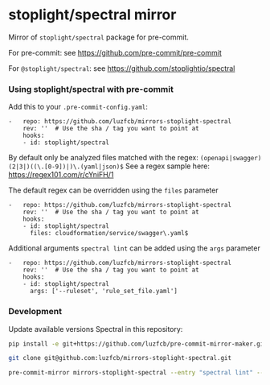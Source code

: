 stoplight/spectral mirror
===========================

Mirror of `stoplight/spectral` package for pre-commit.

For pre-commit: see https://github.com/pre-commit/pre-commit

For `@stoplight/spectral`: see https://github.com/stoplightio/spectral


### Using stoplight/spectral with pre-commit

Add this to your `.pre-commit-config.yaml`:

    -   repo: https://github.com/luzfcb/mirrors-stoplight-spectral
        rev: ''  # Use the sha / tag you want to point at
        hooks:
        - id: stoplight/spectral


By default only be analyzed files matched with the regex: `(openapi|swagger)(2|3|)((\.[0-9])|)\.(yaml|json)$`
See a regex sample here: https://regex101.com/r/cYniFH/1 

The default regex can be overridden using the `files` parameter

    -   repo: https://github.com/luzfcb/mirrors-stoplight-spectral
        rev: ''  # Use the sha / tag you want to point at
        hooks:
        - id: stoplight/spectral
          files: cloudformation/service/swagger\.yaml$

Additional arguments `spectral lint` can be added using the `args` parameter


    -   repo: https://github.com/luzfcb/mirrors-stoplight-spectral
        rev: ''  # Use the sha / tag you want to point at
        hooks:
        - id: stoplight/spectral
          args: ['--ruleset', 'rule_set_file.yaml']



### Development


Update available versions Spectral in this repository:


```bash
pip install -e git+https://github.com/luzfcb/pre-commit-mirror-maker.git@add-name-argument#egg=pre_commit_mirror_maker

git clone git@github.com:luzfcb/mirrors-stoplight-spectral.git

pre-commit-mirror mirrors-stoplight-spectral --entry "spectral lint" --language node --package-name @stoplight/spectral  --files-regex "(openapi|swagger)(2|3|)((\.[0-9])|)\.(yaml|json)$" --require-serial --name stoplight/spectral
```
